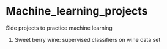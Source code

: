 # Machine_learning_projects
Side projects to practice machine learning

1. Sweet berry wine: supervised classifiers on wine data set 
